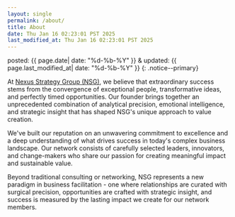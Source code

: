 ```yaml
---
layout: single
permalink: /about/
title: About
date: Thu Jan 16 02:23:01 PST 2025
last_modified_at: Thu Jan 16 02:23:01 PST 2025
---
```


posted: {{ page.date| date: "%d-%b-%Y" }}
&amp;
updated: {{ page.last_modified_at| date: "%d-%b-%Y" }}
{: .notice--primary}

At [Nexus Strategy Group (NSG)](/), we believe that extraordinary success stems from the convergence of exceptional people, transformative ideas, and perfectly timed opportunities. Our founder brings together an unprecedented combination of analytical precision, emotional intelligence, and strategic insight that has shaped NSG's unique approach to value creation.

We've built our reputation on an unwavering commitment to excellence and a deep understanding of what drives success in today's complex business landscape. Our network consists of carefully selected leaders, innovators, and change-makers who share our passion for creating meaningful impact and sustainable value.

Beyond traditional consulting or networking, NSG represents a new paradigm in business facilitation - one where relationships are curated with surgical precision, opportunities are crafted with strategic insight, and success is measured by the lasting impact we create for our network members.
